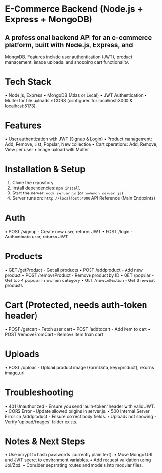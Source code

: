 # E-Commerce Backend (Node.js + Express + MongoDB)

## A professional backend API for an e-commerce platform, built with Node.js, Express, and

MongoDB. Features include user authentication (JWT), product management, image uploads, and
shopping cart functionality.

# Tech Stack

• Node.js, Express
• MongoDB (Atlas or Local)
• JWT Authentication
• Multer for file uploads
• CORS (configured for localhost:3000 & localhost:5173)

# Features

• User authentication with JWT (Signup & Login)
• Product management: Add, Remove, List, Popular, New collection
• Cart operations: Add, Remove, View per user
• Image upload with Multer

# Installation & Setup

1.  Clone the repository
2.  Install dependencies: `npm install`
3.  Start the server: `node server.js` (or `nodemon server.js`)
4.  Server runs on: `http://localhost:4000`
    API Reference (Main Endpoints)

# Auth

• POST /signup - Create new user, returns JWT
• POST /login - Authenticate user, returns JWT

# Products

• GET /getProduct - Get all products
• POST /addproduct - Add new product
• POST /removeProduct - Remove product by ID
• GET /popular - Get top 4 popular in women category
• GET /newcollection - Get 8 newest products

# Cart (Protected, needs auth-token header)

• POST /getcart - Fetch user cart
• POST /addtocart - Add item to cart
• POST /removeFromCart - Remove item from cart

# Uploads

• POST /upload - Upload product image (FormData, key=product), returns image_url

# Troubleshooting

• 401 Unauthorized - Ensure you send 'auth-token' header with valid JWT.
• CORS Error - Update allowed origins in server.js.
• 500 Internal Server Error on /addproduct - Ensure correct body fields.
• Uploads not showing - Verify 'upload/images' folder exists.

# Notes & Next Steps

• Use bcrypt to hash passwords (currently plain text).
• Move Mongo URI and JWT secret to environment variables.
• Add request validation using Joi/Zod.
• Consider separating routes and models into modular files.
